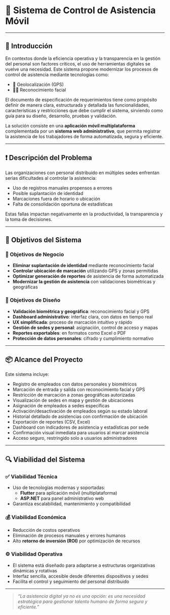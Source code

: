# 📲 Sistema de Control de Asistencia Móvil

---

## 📘 Introducción

En contextos donde la eficiencia operativa y la transparencia en la gestión del personal son factores críticos, el uso de herramientas digitales se vuelve una necesidad. Este sistema propone modernizar los procesos de control de asistencia mediante tecnologías como:

- 📍 Geolocalización (GPS)
- 🧑‍🦱 Reconocimiento facial

El documento de especificación de requerimientos tiene como propósito definir de manera clara, estructurada y detallada las funcionalidades, características y restricciones que debe cumplir el sistema, sirviendo como guía para su diseño, desarrollo, pruebas y validación.

La solución consiste en una **aplicación móvil multiplataforma** complementada por un **sistema web administrativo**, que permita registrar la asistencia de los trabajadores de forma automatizada, segura y eficiente.

---

## ❗ Descripción del Problema

Las organizaciones con personal distribuido en múltiples sedes enfrentan serias dificultades al controlar la asistencia:

- Uso de registros manuales propensos a errores
- Posible suplantación de identidad
- Marcaciones fuera de horario o ubicación
- Falta de consolidación oportuna de estadísticas

Estas fallas impactan negativamente en la productividad, la transparencia y la toma de decisiones.

---

## 🎯 Objetivos del Sistema

### 🎯 Objetivos de Negocio

- **Eliminar suplantación de identidad** mediante reconocimiento facial
- **Controlar ubicación de marcación** utilizando GPS y zonas permitidas
- **Optimizar generación de reportes** de asistencia de forma automatizada
- **Modernizar la gestión de asistencia** con validaciones biométricas y geográficas

### 🧩 Objetivos de Diseño

- **Validación biométrica y geográfica**: reconocimiento facial y GPS
- **Dashboard administrativo**: interfaz clara, con datos en tiempo real
- **UX simplificada**: proceso de marcación intuitivo y rápido
- **Gestión de sedes y personal**: asignación, control de acceso y mapas
- **Reportes exportables**: en formatos como Excel o PDF
- **Protección de datos personales**: cifrado y cumplimiento normativo

---

## 📦 Alcance del Proyecto

Este sistema incluye:

- Registro de empleados con datos personales y biométricos
- Marcación de entrada y salida con reconocimiento facial y GPS
- Restricción de marcación a zonas geográficas autorizadas
- Visualización de sedes en mapa y gestión de ubicaciones
- Asignación de empleados a sedes específicas
- Activación/desactivación de empleados según su estado laboral
- Historial detallado de asistencias con confirmación de ubicación
- Exportación de reportes (CSV, Excel)
- Dashboard con indicadores de asistencia y estadísticas por sede
- Confirmación visual inmediata para usuarios al marcar asistencia
- Acceso seguro, restringido solo a usuarios administradores

---

## 🔍 Viabilidad del Sistema

### ✅ Viabilidad Técnica

- Uso de tecnologías modernas y soportadas:
  - **Flutter** para aplicación móvil (multiplataforma)
  - **ASP.NET** para panel administrativo web
- Garantiza escalabilidad, mantenimiento y compatibilidad

### 💰 Viabilidad Económica

- Reducción de costos operativos
- Eliminación de procesos manuales y errores humanos
- Alto **retorno de inversión (ROI)** por optimización de recursos

### ⚙️ Viabilidad Operativa

- El sistema está diseñado para adaptarse a estructuras organizativas dinámicas y rotativas
- Interfaz sencilla, accesible desde diferentes dispositivos y sedes
- Facilita el control y seguimiento del personal distribuido

---

> _“La asistencia digital ya no es una opción: es una necesidad estratégica para gestionar talento humano de forma segura y eficiente.”_

